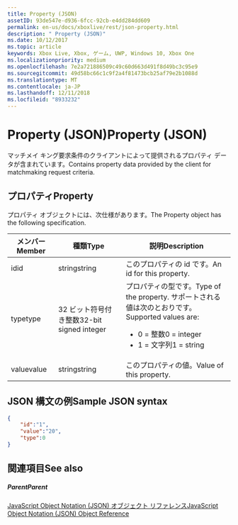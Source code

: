 ```yaml
---
title: Property (JSON)
assetID: 93de547e-d936-6fcc-92cb-e4dd284dd609
permalink: en-us/docs/xboxlive/rest/json-property.html
description: " Property (JSON)"
ms.date: 10/12/2017
ms.topic: article
keywords: Xbox Live, Xbox, ゲーム, UWP, Windows 10, Xbox One
ms.localizationpriority: medium
ms.openlocfilehash: 7e2a721886509c49c60d663d491f8d49bc3c95e9
ms.sourcegitcommit: 49d58bc66c1c9f2a4f81473bcb25af79e2b1088d
ms.translationtype: MT
ms.contentlocale: ja-JP
ms.lasthandoff: 12/11/2018
ms.locfileid: "8933232"
---
```

# <a name="property-json"></a><span data-ttu-id="5fa70-104">Property (JSON)</span><span class="sxs-lookup"><span data-stu-id="5fa70-104">Property (JSON)</span></span>
<span data-ttu-id="5fa70-105">マッチメイ キング要求条件のクライアントによって提供されるプロパティ データが含まれています。</span><span class="sxs-lookup"><span data-stu-id="5fa70-105">Contains property data provided by the client for matchmaking request criteria.</span></span>
<a id="ID4EN"></a>


## <a name="property"></a><span data-ttu-id="5fa70-106">プロパティ</span><span class="sxs-lookup"><span data-stu-id="5fa70-106">Property</span></span>

<span data-ttu-id="5fa70-107">プロパティ オブジェクトには、次仕様があります。</span><span class="sxs-lookup"><span data-stu-id="5fa70-107">The Property object has the following specification.</span></span>

| <span data-ttu-id="5fa70-108">メンバー</span><span class="sxs-lookup"><span data-stu-id="5fa70-108">Member</span></span>| <span data-ttu-id="5fa70-109">種類</span><span class="sxs-lookup"><span data-stu-id="5fa70-109">Type</span></span>| <span data-ttu-id="5fa70-110">説明</span><span class="sxs-lookup"><span data-stu-id="5fa70-110">Description</span></span>|
| --- | --- | --- |
| <span data-ttu-id="5fa70-111">id</span><span class="sxs-lookup"><span data-stu-id="5fa70-111">id</span></span>| <span data-ttu-id="5fa70-112">string</span><span class="sxs-lookup"><span data-stu-id="5fa70-112">string</span></span>| <span data-ttu-id="5fa70-113">このプロパティの id です。</span><span class="sxs-lookup"><span data-stu-id="5fa70-113">An id for this property.</span></span>|
| <span data-ttu-id="5fa70-114">type</span><span class="sxs-lookup"><span data-stu-id="5fa70-114">type</span></span>| <span data-ttu-id="5fa70-115">32 ビット符号付き整数</span><span class="sxs-lookup"><span data-stu-id="5fa70-115">32-bit signed integer</span></span> | <span data-ttu-id="5fa70-116">プロパティの型です。</span><span class="sxs-lookup"><span data-stu-id="5fa70-116">Type of the property.</span></span> <span data-ttu-id="5fa70-117">サポートされる値は次のとおりです。</span><span class="sxs-lookup"><span data-stu-id="5fa70-117">Supported values are:</span></span> <ul><li><span data-ttu-id="5fa70-118">0 = 整数</span><span class="sxs-lookup"><span data-stu-id="5fa70-118">0 = integer</span></span></li><li><span data-ttu-id="5fa70-119">1 = 文字列</span><span class="sxs-lookup"><span data-stu-id="5fa70-119">1 = string</span></span></li></ul>| 
| <span data-ttu-id="5fa70-120">value</span><span class="sxs-lookup"><span data-stu-id="5fa70-120">value</span></span>| <span data-ttu-id="5fa70-121">string</span><span class="sxs-lookup"><span data-stu-id="5fa70-121">string</span></span>| <span data-ttu-id="5fa70-122">このプロパティの値。</span><span class="sxs-lookup"><span data-stu-id="5fa70-122">Value of this property.</span></span>|

<a id="ID4EGC"></a>


## <a name="sample-json-syntax"></a><span data-ttu-id="5fa70-123">JSON 構文の例</span><span class="sxs-lookup"><span data-stu-id="5fa70-123">Sample JSON syntax</span></span>


```json
{
    "id":"1",
    "value":"20",
    "type":0
}

```


<a id="ID4EPC"></a>


## <a name="see-also"></a><span data-ttu-id="5fa70-124">関連項目</span><span class="sxs-lookup"><span data-stu-id="5fa70-124">See also</span></span>

<a id="ID4ERC"></a>


##### <a name="parent"></a><span data-ttu-id="5fa70-125">Parent</span><span class="sxs-lookup"><span data-stu-id="5fa70-125">Parent</span></span>

[<span data-ttu-id="5fa70-126">JavaScript Object Notation (JSON) オブジェクト リファレンス</span><span class="sxs-lookup"><span data-stu-id="5fa70-126">JavaScript Object Notation (JSON) Object Reference</span></span>](atoc-xboxlivews-reference-json.md)
